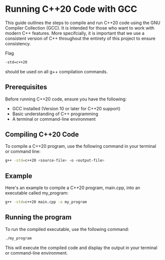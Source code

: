 # Running C++20 Code with GCC

This guide outlines the steps to compile and run C++20 code using the GNU Compiler Collection (GCC). It is intended for those who want to work with modern C++ features. More specifcially, it is important that we use a consistent version of C++ throughout the entirety of this project to ensure consistency. 

Flag 
```bash
-std=c++20
```
should be used on all g++ compilation commands. 

## Prerequisites
Before running C++20 code, ensure you have the following:
- GCC installed (Version 10 or later for C++20 support)
- Basic understanding of C++ programming
- A terminal or command-line environment

## Compiling C++20 Code
To compile a C++20 program, use the following command in your terminal or command line:

```bash
g++ -std=c++20 <source-file> -o <output-file>
```

## Example 
Here's an example to compile a C++20 program, main.cpp, into an executable called my_program:

```bash
g++ -std=c++20 main.cpp -o my_program
```

## Running the program
To run the compiled executable, use the following command:
```bash
./my_program
```
This will execute the compiled code and display the output in your terminal or command-line environment.